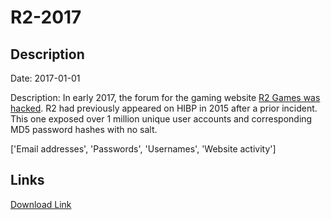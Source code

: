 # R2-2017

## Description

Date: 2017-01-01

Description:
In early 2017, the forum for the gaming website <a href="http://www.csoonline.com/article/3192246/security/r2games-compromised-again-over-one-million-accounts-exposed.html" target="_blank" rel="noopener">R2 Games was hacked</a>. R2 had previously appeared on HIBP in 2015 after a prior incident. This one exposed over 1 million unique user accounts and corresponding MD5 password hashes with no salt.


['Email addresses', 'Passwords', 'Usernames', 'Website activity']

## Links

[Download Link](https://link-to.net/1229997/71.46579342518777/dynamic/?r=cjJnYW1lcy5jb20=)